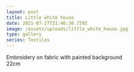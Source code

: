 ```yaml
---
layout: post
title: Little white house
date: 2021-07-27T21:46:30.729Z
image: /assets/uploads/little_white_house.jpg
type: gallery
series: Textiles
---
```

Embroidery on fabric with painted background\
22cm